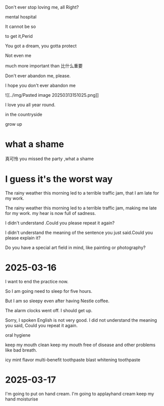 Don't ever stop loving me, all Right?

mental  hospital

It cannot be so

to get it,Perid

You got a dream,
you gotta protect

Not even me

much more important than
比什么重要

Don't ever abandon me, please.

I hope you don't ever abandon me

![[../img/Pasted image 20250313151025.png]]

I love you all year round.

in the countryside

grow up

# what a shame
真可怜
you missed the party ,what a shame

# I guess it's the worst way

The rainy weather this morning led to a terrible traffic jam, that I am late for my work.

The rainy weather this morning led to a terrible traffic jam, making me late for my work. my hear is now full of sadness.


I didn't understand .Could you please repeat it again?

I didn't understand the meaning of the sentence you just said.Could you please explain it?

Do you have a special art field in mind, like painting or photography?


# 2025-03-16
I want to end the practice now.

So I am going need to sleep for five hours.

But I am so sleepy even after having Nestle coffee.

The alarm clocks went off. I should get up.

Sorry, I spoken English is not very good. I did not understand the meaning you said, Could you repeat it again.

oral hygiene

keep my mouth clean
keep my mouth free of disease and other problems like bad breath.

icy mint flavor
multi-benefit toothpaste
blast whitening toothpaste

# 2025-03-17
I'm going to put on hand cream.
I'm going to applayhand cream
keep my hand moisturise
